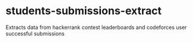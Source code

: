 # students-submissions-extract
Extracts data from hackerrank contest leaderboards and codeforces user successful submissions
